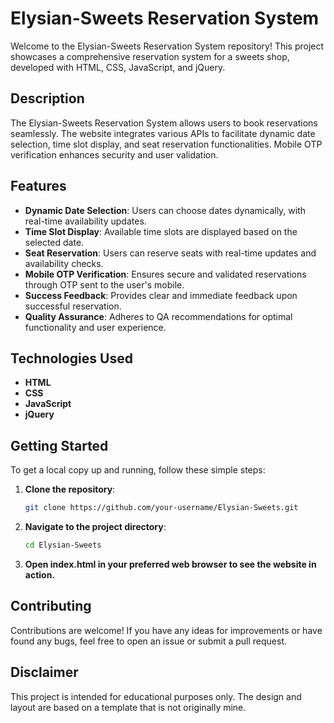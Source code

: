 # Elysian-Sweets Reservation System

Welcome to the Elysian-Sweets Reservation System repository! This project showcases a comprehensive reservation system for a sweets shop, developed with HTML, CSS, JavaScript, and jQuery.

## Description

The Elysian-Sweets Reservation System allows users to book reservations seamlessly. The website integrates various APIs to facilitate dynamic date selection, time slot display, and seat reservation functionalities. Mobile OTP verification enhances security and user validation.

## Features

- **Dynamic Date Selection**: Users can choose dates dynamically, with real-time availability updates.
- **Time Slot Display**: Available time slots are displayed based on the selected date.
- **Seat Reservation**: Users can reserve seats with real-time updates and availability checks.
- **Mobile OTP Verification**: Ensures secure and validated reservations through OTP sent to the user's mobile.
- **Success Feedback**: Provides clear and immediate feedback upon successful reservation.
- **Quality Assurance**: Adheres to QA recommendations for optimal functionality and user experience.

## Technologies Used

- **HTML**
- **CSS**
- **JavaScript**
- **jQuery**

## Getting Started

To get a local copy up and running, follow these simple steps:

1. **Clone the repository**:
   ```sh
   git clone https://github.com/your-username/Elysian-Sweets.git
2. **Navigate to the project directory**:
   ```sh
   cd Elysian-Sweets
3. **Open index.html in your preferred web browser to see the website in action.**

## Contributing
Contributions are welcome! If you have any ideas for improvements or have found any bugs, feel free to open an issue or submit a pull request.

## Disclaimer
This project is intended for educational purposes only. The design and layout are based on a template that is not originally mine.
